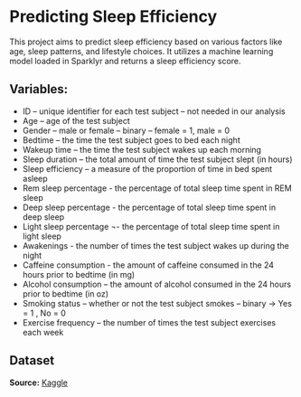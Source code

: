# Predicting Sleep Efficiency
This project aims to predict sleep efficiency based on various factors like age, sleep patterns, and lifestyle choices. It utilizes a machine learning model loaded in Sparklyr and returns a sleep efficiency score.

## Variables:
- ID – unique identifier for each test subject – not needed in our analysis
- Age – age of the test subject 
- Gender – male or female – binary – female = 1, male = 0
- Bedtime – the time the test subject goes to bed each night
- Wakeup time – the time the test subject wakes up each morning 
- Sleep duration – the total amount of time the test subject slept (in hours)
- Sleep efficiency – a measure of the proportion of time in bed spent asleep
- Rem sleep percentage - the percentage of total sleep time spent in REM sleep
- Deep sleep percentage - the percentage of total sleep time spent in deep sleep
- Light sleep percentage ¬- the percentage of total sleep time spent in light sleep
- Awakenings - the number of times the test subject wakes up during the night
- Caffeine consumption - the amount of caffeine consumed in the 24 hours prior to bedtime (in mg)
- Alcohol consumption – the amount of alcohol consumed in the 24 hours prior to bedtime (in oz)
- Smoking status – whether or not the test subject smokes – binary -> Yes = 1 , No = 0
- Exercise frequency – the number of times the test subject exercises each week

## Dataset
**Source:** [Kaggle](https://www.kaggle.com/datasets/equilibriumm/sleep-efficiency)
